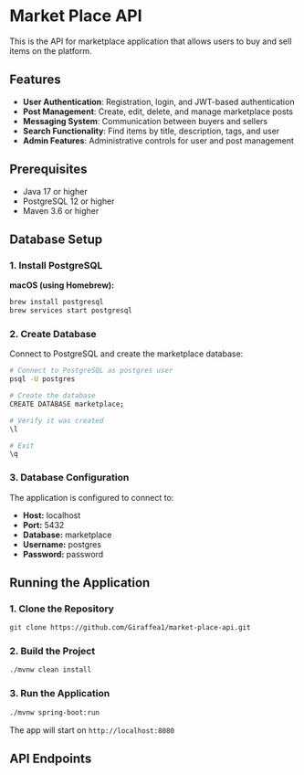 # Market Place API

This is the API for marketplace application that allows users to buy and sell items on the platform.

## Features

- **User Authentication**: Registration, login, and JWT-based authentication
- **Post Management**: Create, edit, delete, and manage marketplace posts
- **Messaging System**: Communication between buyers and sellers
- **Search Functionality**: Find items by title, description, tags, and user
- **Admin Features**: Administrative controls for user and post management

## Prerequisites

- Java 17 or higher
- PostgreSQL 12 or higher
- Maven 3.6 or higher

## Database Setup

### 1. Install PostgreSQL

**macOS (using Homebrew):**

```bash
brew install postgresql
brew services start postgresql
```

### 2. Create Database

Connect to PostgreSQL and create the marketplace database:

```bash
# Connect to PostgreSQL as postgres user
psql -U postgres

# Create the database
CREATE DATABASE marketplace;

# Verify it was created
\l

# Exit
\q
```

### 3. Database Configuration

The application is configured to connect to:

- **Host:** localhost
- **Port:** 5432
- **Database:** marketplace
- **Username:** postgres
- **Password:** password

## Running the Application

### 1. Clone the Repository

```bash
git clone https://github.com/Giraffea1/market-place-api.git
```

### 2. Build the Project

```bash
./mvnw clean install
```

### 3. Run the Application

```bash
./mvnw spring-boot:run
```

The app will start on `http://localhost:8080`

## API Endpoints
